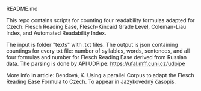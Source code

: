 README.md

This repo contains scripts for counting four readability formulas adapted for Czech:
Flesch Reading Ease, Flesch-Kincaid Grade Level, Coleman-Liau Index, and Automated Readability Index.

The input is folder "texts" with .txt  files. The output is json containing countings for every txt file: number of syllables, words, sentences, and all four formulas and number for Flesch Reading Ease derived from Russian data.
The parsing is done by API UDPipe: https://ufal.mff.cuni.cz/udpipe

More info in article:
Bendová, K. Using a parallel Corpus to adapt the Flesch Reading Ease Formula to Czech. To appear in Jazykovedný časopis.




